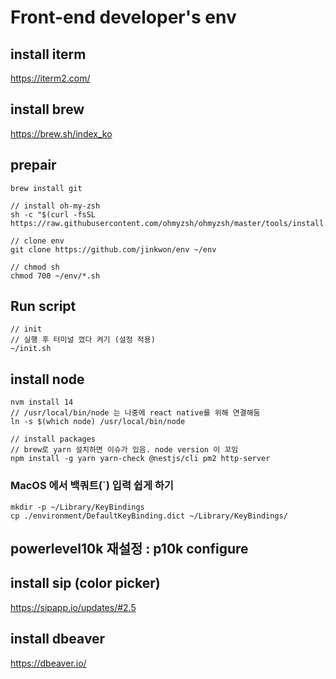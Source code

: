 # Front-end developer's env

## install iterm
https://iterm2.com/

## install brew
https://brew.sh/index_ko

## prepair
```
brew install git

// install oh-my-zsh
sh -c "$(curl -fsSL https://raw.githubusercontent.com/ohmyzsh/ohmyzsh/master/tools/install.sh)"

// clone env
git clone https://github.com/jinkwon/env ~/env

// chmod sh
chmod 700 ~/env/*.sh
```

## Run script
```
// init
// 실행 후 터미널 껐다 켜기 (설정 적용)
~/init.sh
```

## install node
```
nvm install 14
// /usr/local/bin/node 는 나중에 react native를 위해 연결해둠
ln -s $(which node) /usr/local/bin/node

// install packages
// brew로 yarn 설치하면 이슈가 있음. node version 이 꼬임
npm install -g yarn yarn-check @nestjs/cli pm2 http-server
```

### MacOS 에서 백쿼트(`) 입력 쉽게 하기
```
mkdir -p ~/Library/KeyBindings
cp ./environment/DefaultKeyBinding.dict ~/Library/KeyBindings/
```

## powerlevel10k 재설정 : p10k configure

## install sip (color picker)
https://sipapp.io/updates/#2.5

## install dbeaver
https://dbeaver.io/

